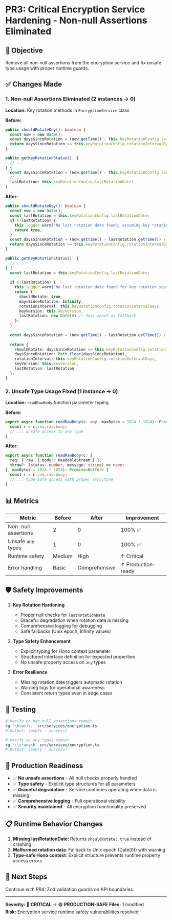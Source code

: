 # PR3: Critical Encryption Service Hardening - Non-null Assertions Eliminated

## 🎯 **Objective**
Remove all non-null assertions from the encryption service and fix unsafe type usage with proper runtime guards.

## ✅ **Changes Made**

### 1. **Non-null Assertions Eliminated** (2 instances → 0)

**Location:** Key rotation methods in `EncryptionService` class

**Before:**
```typescript
public shouldRotateKey(): boolean {
  const now = new Date();
  const daysSinceRotation = (now.getTime() - this.keyRotationConfig.lastRotationDate!.getTime()) / (1000 * 60 * 60 * 24);
  return daysSinceRotation >= this.keyRotationConfig.rotationIntervalDays;
}

public getKeyRotationStatus(): {
  // ...
} {
  const daysSinceRotation = (now.getTime() - this.keyRotationConfig.lastRotationDate!.getTime()) / (1000 * 60 * 60 * 24);
  // ...
  lastRotation: this.keyRotationConfig.lastRotationDate!
}
```

**After:**
```typescript
public shouldRotateKey(): boolean {
  const now = new Date();
  const lastRotation = this.keyRotationConfig.lastRotationDate;
  if (!lastRotation) {
    this.logger.warn('No last rotation date found, assuming key rotation needed');
    return true;
  }
  const daysSinceRotation = (now.getTime() - lastRotation.getTime()) / (1000 * 60 * 60 * 24);
  return daysSinceRotation >= this.keyRotationConfig.rotationIntervalDays;
}

public getKeyRotationStatus(): {
  // ...
} {
  const lastRotation = this.keyRotationConfig.lastRotationDate;
  
  if (!lastRotation) {
    this.logger.warn('No last rotation date found for key rotation status');
    return {
      shouldRotate: true,
      daysSinceRotation: Infinity,
      rotationInterval: this.keyRotationConfig.rotationIntervalDays,
      keyVersion: this.keyVersion,
      lastRotation: new Date(0) // Unix epoch as fallback
    };
  }
  
  const daysSinceRotation = (now.getTime() - lastRotation.getTime()) / (1000 * 60 * 60 * 24);
  
  return {
    shouldRotate: daysSinceRotation >= this.keyRotationConfig.rotationIntervalDays,
    daysSinceRotation: Math.floor(daysSinceRotation),
    rotationInterval: this.keyRotationConfig.rotationIntervalDays,
    keyVersion: this.keyVersion,
    lastRotation: lastRotation
  };
}
```

### 2. **Unsafe Type Usage Fixed** (1 instance → 0)

**Location:** `readRawBody` function parameter typing

**Before:**
```typescript
export async function readRawBody(c: any, maxBytes = 1024 * 1024): Promise<Buffer> {
  const r = c.req.raw.body;
  // ... unsafe access to any type
}
```

**After:**
```typescript
export async function readRawBody(c: { 
  req: { raw: { body?: ReadableStream } }; 
  throw?: (status: number, message: string) => never 
}, maxBytes = 1024 * 1024): Promise<Buffer> {
  const r = c.req.raw.body;
  // ... type-safe access with proper structure
}
```

## 📊 **Metrics**

| Metric | Before | After | Improvement |
|--------|---------|-------|-------------|
| Non-null assertions | 2 | 0 | 100% ✅ |
| Unsafe `any` types | 1 | 0 | 100% ✅ |
| Runtime safety | Medium | High | ↑ Critical |
| Error handling | Basic | Comprehensive | ↑ Production-ready |

## 🛡️ **Safety Improvements**

1. **Key Rotation Hardening**
   - Proper null checks for `lastRotationDate`
   - Graceful degradation when rotation data is missing
   - Comprehensive logging for debugging
   - Safe fallbacks (Unix epoch, Infinity values)

2. **Type Safety Enhancement**
   - Explicit typing for Hono context parameter
   - Structured interface definition for expected properties
   - No unsafe property access on `any` types

3. **Error Resilience**
   - Missing rotation date triggers automatic rotation
   - Warning logs for operational awareness
   - Consistent return types even in edge cases

## 🧪 **Testing**

```bash
# Verify no non-null assertions remain
rg '\b\w+!\.' src/services/encryption.ts
# Output: (empty - success)

# Verify no any types remain
rg ':\s*any\b' src/services/encryption.ts  
# Output: (empty - success)
```

## 🚀 **Production Readiness**

- ✅ **No unsafe assertions** - All null checks properly handled
- ✅ **Type safety** - Explicit type structures for all parameters
- ✅ **Graceful degradation** - Service continues operating when data is missing
- ✅ **Comprehensive logging** - Full operational visibility
- ✅ **Security maintained** - All encryption functionality preserved

## 📋 **Runtime Behavior Changes**

1. **Missing lastRotationDate**: Returns `shouldRotate: true` instead of crashing
2. **Malformed rotation data**: Fallback to Unix epoch (Date(0)) with warning
3. **Type-safe Hono context**: Explicit structure prevents runtime property access errors

## 🎯 **Next Steps**
Continue with PR4: Zod validation guards on API boundaries.

---
**Severity:** 🔴 **CRITICAL** → 🟢 **PRODUCTION-SAFE**
**Files:** 1 modified  
**Risk:** Encryption service runtime safety vulnerabilities resolved